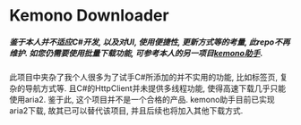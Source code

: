 # Kemono Downloader

##### 鉴于本人并不适应C#开发, 以及对UI, 使用便捷性, 更新方式等的考量, 此repo不再维护. 如您仍需要使用批量下载功能, 可参考本人的另一项目[kemono助手](https://sleazyfork.org/zh-CN/scripts/468718).

此项目中夹杂了我个人很多为了试手C#所添加的并不实用的功能, 比如标签页, 复杂的导航方式等. 且C#的HttpClient并未提供多线程功能, 使得高速下载几乎只能使用aria2. 鉴于此, 这个项目并不是一个合格的产品. kemono助手目前已实现aria2下载, 故其已可以替代该项目, 并且后续也将加入其他下载方式. 
